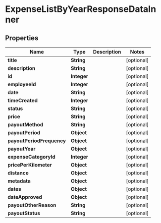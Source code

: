 

# ExpenseListByYearResponseDataInner


## Properties

| Name | Type | Description | Notes |
|------------ | ------------- | ------------- | -------------|
|**title** | **String** |  |  [optional] |
|**description** | **String** |  |  [optional] |
|**id** | **Integer** |  |  [optional] |
|**employeeId** | **Integer** |  |  [optional] |
|**date** | **String** |  |  [optional] |
|**timeCreated** | **Integer** |  |  [optional] |
|**status** | **String** |  |  [optional] |
|**price** | **String** |  |  [optional] |
|**payoutMethod** | **String** |  |  [optional] |
|**payoutPeriod** | **Object** |  |  [optional] |
|**payoutPeriodFrequency** | **Object** |  |  [optional] |
|**payoutYear** | **Object** |  |  [optional] |
|**expenseCategoryId** | **Integer** |  |  [optional] |
|**pricePerKilometer** | **Object** |  |  [optional] |
|**distance** | **Object** |  |  [optional] |
|**metadata** | **Object** |  |  [optional] |
|**dates** | **Object** |  |  [optional] |
|**dateApproved** | **Object** |  |  [optional] |
|**payoutOtherReason** | **String** |  |  [optional] |
|**payoutStatus** | **String** |  |  [optional] |



